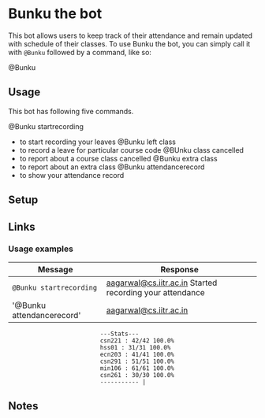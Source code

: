# Bunku the bot

This bot allows users to keep track of their attendance and remain updated with schedule of their classes.
To use
Bunku the bot, you can simply call it with `@Bunku` followed by a command,
like so:

@Bunku <command>


## Usage

This bot has following five commands.

 @Bunku startrecording 
 - to start recording your leaves
@Bunku left <course-code> class 
 - to record a leave for particular course code
@BUnku <course-code> class cancelled
 - to report about a course class cancelled
@Bunku extra class <course-code> 
 - to report about an extra class
@Bunku attendancerecord 
 - to show your attendance record

## Setup

## Links

### Usage examples

| Message | Response |
| ------- | ------ |
| `@Bunku startrecording` | aagarwal@cs.iitr.ac.in Started recording your attendance |
| '@Bunku attendancerecord' |aagarwal@cs.iitr.ac.in 
                              ---Stats---
                              csn221 : 42/42 100.0%
                              hss01 : 31/31 100.0%
                              ecn203 : 41/41 100.0%
                              csn291 : 51/51 100.0%
                              min106 : 61/61 100.0%
                              csn261 : 30/30 100.0%
                              ----------- |

## Notes

